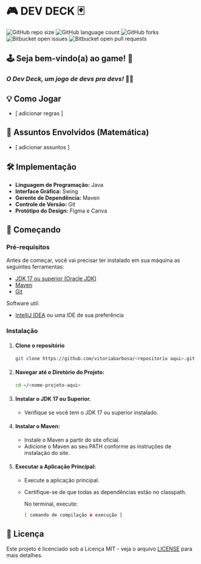 # 🎮 DEV DECK  🃏
![GitHub repo size](https://img.shields.io/github/repo-size/vitoriabarbosa/dev-deck?style=for-the-badge)
![GitHub language count](https://img.shields.io/github/languages/count/vitoriabarbosa/dev-deck?style=for-the-badge)
![GitHub forks](https://img.shields.io/github/forks/vitoriabarbosa/dev-deck?style=for-the-badge)
![Bitbucket open issues](https://img.shields.io/bitbucket/issues/vitoriabarbosa/dev-deck?style=for-the-badge)
![Bitbucket open pull requests](https://img.shields.io/github/issues-pr-closed/vitoriabarbosa/dev-deck?style=for-the-badge)


## 🕹 Seja bem-vindo(a) ao game! 🥳
### _O Dev Deck, um jogo de devs pra devs!_ 🧑‍💻

## 💡 Como Jogar
- [ adicionar regras ]


## 🔢 Assuntos Envolvidos (Matemática)
- [ adicionar assuntos ]


## 🛠️ Implementação
- **Linguagem de Programação:** Java
- **Interface Gráfica:** Swing
- **Gerente de Dependência:** Maven
- **Controle de Versão:** Git
- **Protótipo do Design:** Figma e Canva


## 🚀 Começando
### Pré-requisitos
Antes de começar, você vai precisar ter instalado em sua máquina as seguintes ferramentas:
- [JDK 17 ou superior (Oracle JDK)](https://www.oracle.com/java/technologies/javase/jdk17-archive-downloads.html)
- [Maven](https://maven.apache.org/)
- [Git](https://git-scm.com/)

Software util:
- [IntelliJ IDEA](https://www.jetbrains.com/idea/download/) ou uma IDE de sua preferência

### Instalação
1. #### Clone o repositório
   ```bash
   git clone https://github.com/vitoriabarbosa/<repositorio aqui>.git

2. #### Navegar até o Diretório do Projeto:
   ```bash
   cd ~/<nome-projeto-aqui>

3. #### Instalar o JDK 17 ou Superior.
   - Verifique se você tem o JDK 17 ou superior instalado.

4. #### Instalar o Maven:
   - Instale o Maven a partir do site oficial.
   - Adicione o Maven ao seu PATH conforme as instruções de instalação do site.

5. #### Executar a Aplicação Principal:
   - Execute a aplicação principal.
   - Certifique-se de que todas as dependências estão no classpath.

      No terminal, execute:
      ```bash
      [ comando de compilação e execução ]
      ```

## 📝 Licença
Este projeto é licenciado sob a Licença MIT - veja o arquivo [LICENSE](LICENSE) para mais detalhes.
